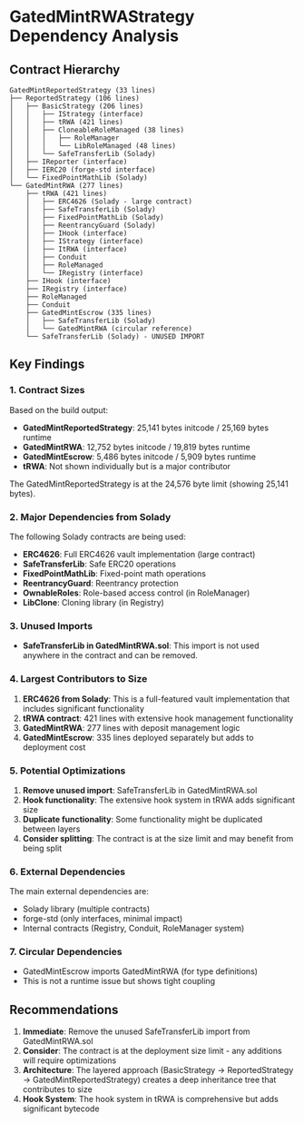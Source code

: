 # GatedMintRWAStrategy Dependency Analysis

## Contract Hierarchy

```
GatedMintReportedStrategy (33 lines)
├── ReportedStrategy (106 lines)
│   ├── BasicStrategy (206 lines)
│   │   ├── IStrategy (interface)
│   │   ├── tRWA (421 lines)
│   │   ├── CloneableRoleManaged (38 lines)
│   │   │   ├── RoleManager
│   │   │   └── LibRoleManaged (48 lines)
│   │   └── SafeTransferLib (Solady)
│   ├── IReporter (interface)
│   ├── IERC20 (forge-std interface)
│   └── FixedPointMathLib (Solady)
└── GatedMintRWA (277 lines)
    ├── tRWA (421 lines)
    │   ├── ERC4626 (Solady - large contract)
    │   ├── SafeTransferLib (Solady)
    │   ├── FixedPointMathLib (Solady)
    │   ├── ReentrancyGuard (Solady)
    │   ├── IHook (interface)
    │   ├── IStrategy (interface)
    │   ├── ItRWA (interface)
    │   ├── Conduit
    │   ├── RoleManaged
    │   └── IRegistry (interface)
    ├── IHook (interface)
    ├── IRegistry (interface)
    ├── RoleManaged
    ├── Conduit
    ├── GatedMintEscrow (335 lines)
    │   ├── SafeTransferLib (Solady)
    │   └── GatedMintRWA (circular reference)
    └── SafeTransferLib (Solady) - UNUSED IMPORT
```

## Key Findings

### 1. Contract Sizes
Based on the build output:
- **GatedMintReportedStrategy**: 25,141 bytes initcode / 25,169 bytes runtime
- **GatedMintRWA**: 12,752 bytes initcode / 19,819 bytes runtime  
- **GatedMintEscrow**: 5,486 bytes initcode / 5,909 bytes runtime
- **tRWA**: Not shown individually but is a major contributor

The GatedMintReportedStrategy is at the 24,576 byte limit (showing 25,141 bytes).

### 2. Major Dependencies from Solady

The following Solady contracts are being used:
- **ERC4626**: Full ERC4626 vault implementation (large contract)
- **SafeTransferLib**: Safe ERC20 operations
- **FixedPointMathLib**: Fixed-point math operations
- **ReentrancyGuard**: Reentrancy protection
- **OwnableRoles**: Role-based access control (in RoleManager)
- **LibClone**: Cloning library (in Registry)

### 3. Unused Imports

- **SafeTransferLib in GatedMintRWA.sol**: This import is not used anywhere in the contract and can be removed.

### 4. Largest Contributors to Size

1. **ERC4626 from Solady**: This is a full-featured vault implementation that includes significant functionality
2. **tRWA contract**: 421 lines with extensive hook management functionality
3. **GatedMintRWA**: 277 lines with deposit management logic
4. **GatedMintEscrow**: 335 lines deployed separately but adds to deployment cost

### 5. Potential Optimizations

1. **Remove unused import**: SafeTransferLib in GatedMintRWA.sol
2. **Hook functionality**: The extensive hook system in tRWA adds significant size
3. **Duplicate functionality**: Some functionality might be duplicated between layers
4. **Consider splitting**: The contract is at the size limit and may benefit from being split

### 6. External Dependencies

The main external dependencies are:
- Solady library (multiple contracts)
- forge-std (only interfaces, minimal impact)
- Internal contracts (Registry, Conduit, RoleManager system)

### 7. Circular Dependencies

- GatedMintEscrow imports GatedMintRWA (for type definitions)
- This is not a runtime issue but shows tight coupling

## Recommendations

1. **Immediate**: Remove the unused SafeTransferLib import from GatedMintRWA.sol
2. **Consider**: The contract is at the deployment size limit - any additions will require optimizations
3. **Architecture**: The layered approach (BasicStrategy -> ReportedStrategy -> GatedMintReportedStrategy) creates a deep inheritance tree that contributes to size
4. **Hook System**: The hook system in tRWA is comprehensive but adds significant bytecode